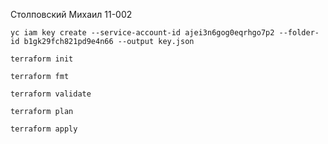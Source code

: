 Столповский Михаил 11-002


```
yc iam key create --service-account-id ajei3n6gog0eqrhgo7p2 --folder-id b1gk29fch821pd9e4n66 --output key.json
```
```
terraform init
```
```
terraform fmt
```
```
terraform validate
```
```
terraform plan
```
```
terraform apply
```